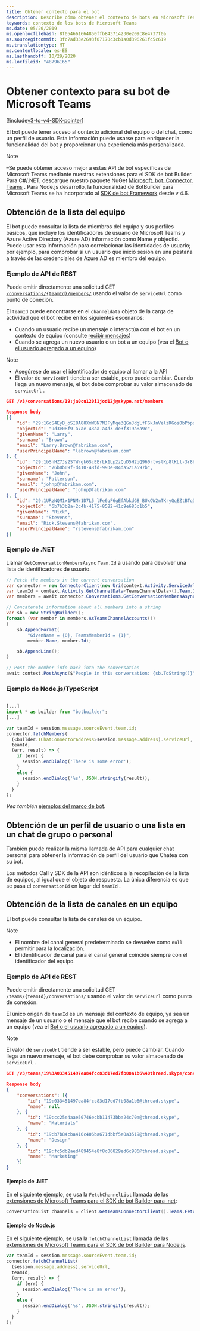 ```yaml
---
title: Obtener contexto para el bot
description: Describe cómo obtener el contexto de bots en Microsoft Teams.
keywords: contexto de los bots de Microsoft Teams
ms.date: 05/20/2019
ms.openlocfilehash: 8f054661664850ffb843714230e209c8e4737f0a
ms.sourcegitcommit: 3fc7ad33e2693f07170c3cb1a0d396261fc5c619
ms.translationtype: MT
ms.contentlocale: es-ES
ms.lasthandoff: 10/29/2020
ms.locfileid: "48796165"
---
```

# <a name="get-context-for-your-microsoft-teams-bot"></a>Obtener contexto para su bot de Microsoft Teams

[!include[v3-to-v4-SDK-pointer](~/includes/v3-to-v4-pointer-bots.md)]

El bot puede tener acceso al contexto adicional del equipo o del chat, como un perfil de usuario. Esta información puede usarse para enriquecer la funcionalidad del bot y proporcionar una experiencia más personalizada.

> [!NOTE]
> &ndash;Se puede obtener acceso mejor a estas API de bot específicas de Microsoft Teams mediante nuestras extensiones para el SDK de bot Builder. Para C#/.NET, descargue nuestro paquete NuGet [Microsoft. bot. Connector. Teams](https://www.nuget.org/packages/Microsoft.Bot.Connector.Teams) . Para Node.js desarrollo, la funcionalidad de BotBuilder para Microsoft Teams se ha incorporado al [SDK de bot Framework](https://github.com/microsoft/botframework-sdk) desde v 4.6.

## <a name="fetching-the-team-roster"></a>Obtención de la lista del equipo

El bot puede consultar la lista de miembros del equipo y sus perfiles básicos, que incluye los identificadores de usuario de Microsoft Teams y Azure Active Directory (Azure AD) información como Name y objectId. Puede usar esta información para correlacionar las identidades de usuario; por ejemplo, para comprobar si un usuario que inició sesión en una pestaña a través de las credenciales de Azure AD es miembro del equipo.

### <a name="rest-api-example"></a>Ejemplo de API de REST

Puede emitir directamente una solicitud GET [`/conversations/{teamId}/members/`](/bot-framework/rest-api/bot-framework-rest-connector-api-reference#get-conversation-members) usando el valor de `serviceUrl` como punto de conexión.

El `teamId` puede encontrarse en el `channeldata` objeto de la carga de actividad que el bot recibe en los siguientes escenarios:
* Cuando un usuario recibe un mensaje o interactúa con el bot en un contexto de equipo (consulte [recibir mensajes](~/resources/bot-v3/bot-conversations/bots-conversations.md#receiving-messages))
* Cuando se agrega un nuevo usuario o un bot a un equipo (vea el [Bot o el usuario agregado a un equipo](~/resources/bot-v3/bots-notifications.md#bot-or-user-added-to-a-team))

> [!NOTE]
>* Asegúrese de usar el identificador de equipo al llamar a la API
>* El valor de `serviceUrl` tiende a ser estable, pero puede cambiar. Cuando llega un nuevo mensaje, el bot debe comprobar su valor almacenado de `serviceUrl` .

```json
GET /v3/conversations/19:ja0cu120i1jod12j@skype.net/members

Response body
[{
    "id": "29:1GcS4EyB_oSI8A88XmWBN7NJFyMqe3QGnJdgLfFGkJnVelzRGos0bPbpsfJjcbAD22bmKc4GMbrY2g4JDrrA8vM06X1-cHHle4zOE6U4ttcc",
    "objectId": "9d3e08f9-a7ae-43aa-a4d3-de3f319a8a9c",
    "givenName": "Larry",
    "surname": "Brown",
    "email": "Larry.Brown@fabrikam.com",
    "userPrincipalName": "labrown@fabrikam.com"
}, {
    "id": "29:1bSnHZ7Js2STWrgk6ScEErLk1Lp2zQuD5H2qQ960rtvstKp8tKLl-3r8b6DoW0QxZimuTxk_kupZ1DBMpvIQQUAZL-PNj0EORDvRZXy8kvWk",
    "objectId": "76b0b09f-d410-48fd-993e-84da521a597b",
    "givenName": "John",
    "surname": "Patterson",
    "email": "johnp@fabrikam.com",
    "userPrincipalName": "johnp@fabrikam.com"
}, {
    "id": "29:1URzNQM1x1PNMr1D7L5_lFe6qF6gEfAbkdG8_BUxOW2mTKryQqEZtBTqDt10-MghkzjYDuUj4KG6nvg5lFAyjOLiGJ4jzhb99WrnI7XKriCs",
    "objectId": "6b7b3b2a-2c4b-4175-8582-41c9e685c1b5",
    "givenName": "Rick",
    "surname": "Stevens",
    "email": "Rick.Stevens@fabrikam.com",
    "userPrincipalName": "rstevens@fabrikam.com"
}]
```

### <a name="net-example"></a>Ejemplo de .NET

Llamar `GetConversationMembersAsync` `Team.Id` a usando para devolver una lista de identificadores de usuario.

```csharp
// Fetch the members in the current conversation
var connector = new ConnectorClient(new Uri(context.Activity.ServiceUrl));
var teamId = context.Activity.GetChannelData<TeamsChannelData>().Team.Id;
var members = await connector.Conversations.GetConversationMembersAsync(teamId);

// Concatenate information about all members into a string
var sb = new StringBuilder();
foreach (var member in members.AsTeamsChannelAccounts())
{
    sb.AppendFormat(
        "GivenName = {0}, TeamsMemberId = {1}",
        member.Name, member.Id);

    sb.AppendLine();
}

// Post the member info back into the conversation
await context.PostAsync($"People in this conversation: {sb.ToString()}");
```

### <a name="nodejstypescript-example"></a>Ejemplo de Node.js/TypeScript

```typescript

[...]
import * as builder from "botbuilder";
[...]

var teamId = session.message.sourceEvent.team.id;
connector.fetchMembers(
  (<builder.IChatConnectorAddress>session.message.address).serviceUrl,
  teamId,
  (err, result) => {
    if (err) {
      session.endDialog('There is some error');
    }
    else {
      session.endDialog('%s', JSON.stringify(result));
    }
  }
);
```

*Vea también* [ejemplos del marco de bot](https://github.com/Microsoft/BotBuilder-Samples/blob/master/README.md).

## <a name="fetching-user-profile-or-roster-in-personal-or-group-chat"></a>Obtención de un perfil de usuario o una lista en un chat de grupo o personal

También puede realizar la misma llamada de API para cualquier chat personal para obtener la información de perfil del usuario que Chatea con su bot.

Los métodos Call y SDK de la API son idénticos a la recopilación de la lista de equipos, al igual que el objeto de respuesta. La única diferencia es que se pasa el `conversationId` en lugar del `teamId` .

## <a name="fetching-the-list-of-channels-in-a-team"></a>Obtención de la lista de canales en un equipo

El bot puede consultar la lista de canales de un equipo.

> [!NOTE]
>
>* El nombre del canal general predeterminado se devuelve como `null` permitir para la localización.
>* El identificador de canal para el canal general coincide siempre con el identificador del equipo.

### <a name="rest-api-example"></a>Ejemplo de API de REST

Puede emitir directamente una solicitud GET `/teams/{teamId}/conversations/` usando el valor de `serviceUrl` como punto de conexión.

El único origen de `teamId` es un mensaje del contexto de equipo, ya sea un mensaje de un usuario o el mensaje que el bot recibe cuando se agrega a un equipo (vea el [Bot o el usuario agregado a un equipo](~/resources/bot-v3/bots-notifications.md#team-member-or-bot-addition)).

> [!NOTE]
> El valor de `serviceUrl` tiende a ser estable, pero puede cambiar. Cuando llega un nuevo mensaje, el bot debe comprobar su valor almacenado de `serviceUrl` .

```json
GET /v3/teams/19%3A033451497ea84fcc83d17ed7fb08a1b6%40thread.skype/conversations

Response body
{
    "conversations": [{
        "id": "19:033451497ea84fcc83d17ed7fb08a1b6@thread.skype",
        "name": null
    }, {
        "id": "19:cc25e4aae50746ecbb11473bba24c70a@thread.skype",
        "name": "Materials"
    }, {
        "id": "19:b7b84cba410c406ba671dbbf5e0a3519@thread.skype",
        "name": "Design"
    }, {
        "id": "19:fc5db2aed489454e8f8c06829ed6c986@thread.skype",
        "name": "Marketing"
    }]
}
```

#### <a name="net-example"></a>Ejemplo de .NET

En el siguiente ejemplo, se usa la `FetchChannelList` llamada de las [extensiones de Microsoft Teams para el SDK de bot Builder para .net](https://www.nuget.org/packages/Microsoft.Bot.Connector.Teams):

```csharp
ConversationList channels = client.GetTeamsConnectorClient().Teams.FetchChannelList(activity.GetChannelData<TeamsChannelData>().Team.Id);
```

#### <a name="nodejs-example"></a>Ejemplo de Node.js

En el siguiente ejemplo, se usa la `fetchChannelList` llamada de las [extensiones de Microsoft Teams para el SDK de bot Builder para Node.js](https://www.npmjs.com/package/botbuilder-teams).

```javascript
var teamId = session.message.sourceEvent.team.id;
connector.fetchChannelList(
  (session.message.address).serviceUrl,
  teamId,
  (err, result) => {
    if (err) {
      session.endDialog('There is an error');
    }
    else {
      session.endDialog('%s', JSON.stringify(result));
    }
  }
);
```
